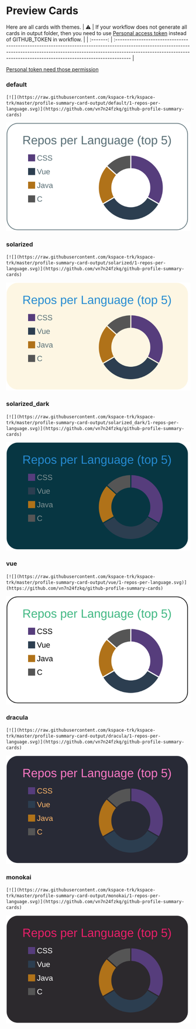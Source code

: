 
# Preview Cards

Here are all cards with themes.
| :warning: | If your workflow does not generate all cards in output folder, then you need to use [Personal access token](https://docs.github.com/en/actions/configuring-and-managing-workflows/creating-and-storing-encrypted-secrets) instead of GITHUB_TOKEN in workflow. |
| :-------: | :------------------------------------------------------------------------------------------------------------------------------------------------------------------------------------------------------------------------------------------------ |

[Personal token need those permission](https://github.com/vn7n24fzkq/github-profile-summary-cards/wiki/Personal-access-token-permissions)


### default


```
[![](https://raw.githubusercontent.com/kspace-trk/kspace-trk/master/profile-summary-card-output/default/1-repos-per-language.svg)](https://github.com/vn7n24fzkq/github-profile-summary-cards)
```
![](https://raw.githubusercontent.com/kspace-trk/kspace-trk/master/profile-summary-card-output/default/1-repos-per-language.svg)


### solarized


```
[![](https://raw.githubusercontent.com/kspace-trk/kspace-trk/master/profile-summary-card-output/solarized/1-repos-per-language.svg)](https://github.com/vn7n24fzkq/github-profile-summary-cards)
```
![](https://raw.githubusercontent.com/kspace-trk/kspace-trk/master/profile-summary-card-output/solarized/1-repos-per-language.svg)


### solarized_dark


```
[![](https://raw.githubusercontent.com/kspace-trk/kspace-trk/master/profile-summary-card-output/solarized_dark/1-repos-per-language.svg)](https://github.com/vn7n24fzkq/github-profile-summary-cards)
```
![](https://raw.githubusercontent.com/kspace-trk/kspace-trk/master/profile-summary-card-output/solarized_dark/1-repos-per-language.svg)


### vue


```
[![](https://raw.githubusercontent.com/kspace-trk/kspace-trk/master/profile-summary-card-output/vue/1-repos-per-language.svg)](https://github.com/vn7n24fzkq/github-profile-summary-cards)
```
![](https://raw.githubusercontent.com/kspace-trk/kspace-trk/master/profile-summary-card-output/vue/1-repos-per-language.svg)


### dracula


```
[![](https://raw.githubusercontent.com/kspace-trk/kspace-trk/master/profile-summary-card-output/dracula/1-repos-per-language.svg)](https://github.com/vn7n24fzkq/github-profile-summary-cards)
```
![](https://raw.githubusercontent.com/kspace-trk/kspace-trk/master/profile-summary-card-output/dracula/1-repos-per-language.svg)


### monokai


```
[![](https://raw.githubusercontent.com/kspace-trk/kspace-trk/master/profile-summary-card-output/monokai/1-repos-per-language.svg)](https://github.com/vn7n24fzkq/github-profile-summary-cards)
```
![](https://raw.githubusercontent.com/kspace-trk/kspace-trk/master/profile-summary-card-output/monokai/1-repos-per-language.svg)

